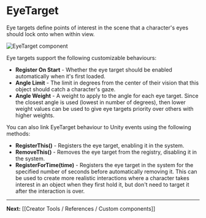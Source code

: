 # EyeTarget

Eye targets define points of interest in the scene that a character's eyes should lock onto when within view.

![EyeTarget component](https://www.flipsidexr.com/files/docs/graphics/eyetarget-component.png)

Eye targets support the following customizable behaviours:

* **Register On Start** - Whether the eye target should be enabled automatically when it's first loaded.
* **Angle Limit** - The limit in degrees from the center of their vision that this object should catch a character's gaze.
* **Angle Weight** - A weight to apply to the angle for each eye target. Since the closest angle is used (lowest in number of degrees), then lower weight values can be used to give eye targets priority over others with higher weights.

You can also link EyeTarget behaviour to Unity events using the following methods:

* **RegisterThis()** - Registers the eye target, enabling it in the system.
* **RemoveThis()** - Removes the eye target from the registry, disabling it in the system.
* **RegisterForTime(time)** - Registers the eye target in the system for the specified number of seconds before automatically removing it. This can be used to create more realistic interactions where a character takes interest in an object when they first hold it, but don't need to target it after the interaction is over.

---

**Next:** [[Creator Tools / References / Custom components]]
